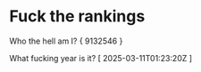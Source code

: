 # Fuck the rankings

Who the hell am I?
{ 9132546 }

What fucking year is it?
[ 2025-03-11T01:23:20Z ]
